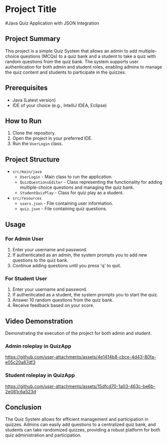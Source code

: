 # Project Title
#Java Quiz Application with JSON Integration

## Project Summary
This project is a simple Quiz System that allows an admin to add multiple-choice questions (MCQs) to a quiz bank and a student to take a quiz with random questions from the quiz bank. The system supports user authentication for both admin and student roles, enabling admins to manage the quiz content and students to participate in the quizzes.

## Prerequisites
- Java (Latest version)
- IDE of your choice (e.g., IntelliJ IDEA, Eclipse)

## How to Run
1. Clone the repository.
2. Open the project in your preferred IDE.
3. Run the `UserLogin` class.

## Project Structure
- `src/main/java`
  - `UserLogin` - Main class to run the application.
  - `QuizQuestionsEditor` - Class representing the functionality for adding multiple-choice questions and managing the quiz bank.
  - `StudentQuizPlay` - Class for quiz play as a student.
- `src/resources`
  - `users.json` - File containing user information.
  - `quiz.json` - File containing quiz questions.

## Usage
### For Admin User
1. Enter your username and password.
2. If authenticated as an admin, the system prompts you to add new questions to the quiz bank.
3. Continue adding questions until you press 'q' to quit.

### For Student User
1. Enter your username and password.
2. If authenticated as a student, the system prompts you to start the quiz.
3. Answer 10 random questions from the quiz bank.
4. Receive feedback based on your score.


## Video Demonstration
Demonstrating the execution of the project for both admin and student.
### Admin roleplay in QuizApp


https://github.com/user-attachments/assets/4e1414b8-cbce-4d43-80fa-e05c20a87df3



### Student roleplay in QuizApp


https://github.com/user-attachments/assets/15dfcd70-1a03-463c-be6b-2e081c6a523d




## Conclusion
The Quiz System allows for efficient management and participation in quizzes. Admins can easily add questions to a centralized quiz bank, and students can take randomized quizzes, providing a robust platform for both quiz administration and participation.
